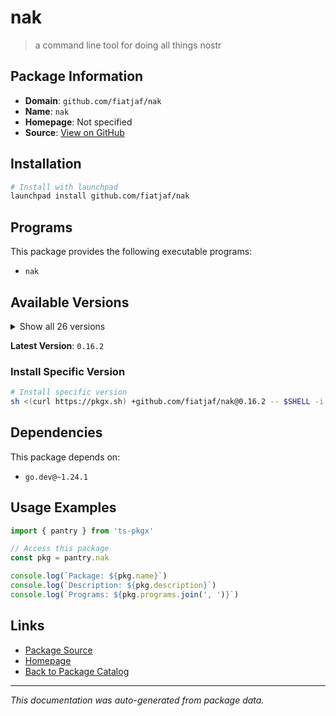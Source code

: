 # nak

> a command line tool for doing all things nostr

## Package Information

- **Domain**: `github.com/fiatjaf/nak`
- **Name**: `nak`
- **Homepage**: Not specified
- **Source**: [View on GitHub](https://github.com/pkgxdev/pantry/tree/main/projects/github.com/fiatjaf/nak/package.yml)

## Installation

```bash
# Install with launchpad
launchpad install github.com/fiatjaf/nak
```

## Programs

This package provides the following executable programs:

- `nak`

## Available Versions

<details>
<summary>Show all 26 versions</summary>

- `0.16.2`, `0.16.1`, `0.15.4`, `0.15.3`, `0.15.2`
- `0.15.1`, `0.15.0`, `0.14.4`, `0.14.3`, `0.14.2`
- `0.14.1`, `0.14.0`, `0.13.2`, `0.13.1`, `0.13.0`
- `0.12.6`, `0.12.0`, `0.11.4`, `0.11.3`, `0.11.2`
- `0.11.0`, `0.10.1`, `0.10.0`, `0.9.1`, `0.9.0`
- `0.8.0`

</details>

**Latest Version**: `0.16.2`

### Install Specific Version

```bash
# Install specific version
sh <(curl https://pkgx.sh) +github.com/fiatjaf/nak@0.16.2 -- $SHELL -i
```

## Dependencies

This package depends on:

- `go.dev@~1.24.1`

## Usage Examples

```typescript
import { pantry } from 'ts-pkgx'

// Access this package
const pkg = pantry.nak

console.log(`Package: ${pkg.name}`)
console.log(`Description: ${pkg.description}`)
console.log(`Programs: ${pkg.programs.join(', ')}`)
```

## Links

- [Package Source](https://github.com/pkgxdev/pantry/tree/main/projects/github.com/fiatjaf/nak/package.yml)
- [Homepage](#)
- [Back to Package Catalog](../../../package-catalog.md)

---

*This documentation was auto-generated from package data.*
